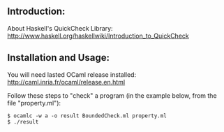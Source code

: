 Introduction:
------------
About Haskell's QuickCheck Library: http://www.haskell.org/haskellwiki/Introduction_to_QuickCheck

Installation and Usage: 
--------------------
You will need lasted OCaml release installed: http://caml.inria.fr/ocaml/release.en.html

Follow these steps to "check" a program (in the example below, from the file "property.ml"):

    $ ocamlc -w a -o result BoundedCheck.ml property.ml
    $ ./result
